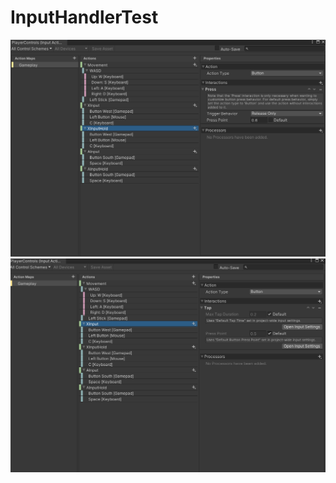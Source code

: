 # InputHandlerTest

![Hold Action](/Images/HoldAction.png)
![Tap Press Action](/Images/TapPressAction.png)
